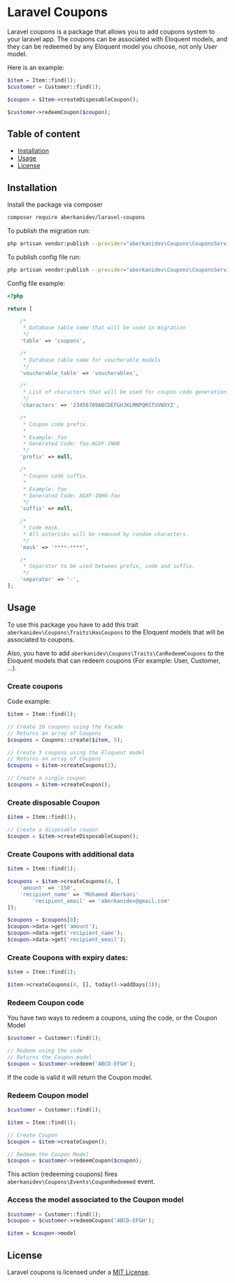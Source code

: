 # Laravel Coupons

Laravel coupons is a package that allows you to add coupons system to your laravel app. The coupons can be associated with Eloquent models, and they can be redeemed by any Eloquent model you choose, not only User model.

Here is an example:

```php
$item = Item::find(1);
$customer = Customer::find(1);

$coupon = $Item->createDisposableCoupon();

$customer->redeemCoupon($coupon);
```

## Table of content

- [Installation](notion://www.notion.so/aberkanimed/Laravel-Coupons-ea13b3f2c1014d94a87356786eb6db72#installation)
- [Usage](notion://www.notion.so/aberkanimed/Laravel-Coupons-ea13b3f2c1014d94a87356786eb6db72#usage)
- [License](notion://www.notion.so/aberkanimed/Laravel-Coupons-ea13b3f2c1014d94a87356786eb6db72#license)

## Installation

Install the package via composer

```bash
composer require aberkanidev/laravel-coupons
```

To publish the migration run:

```bash
php artisan vendor:publish --provider="aberkanidev\Coupons\CouponsServiceProvider" --tag="migrations"
```

To publish config file run:

```bash
php artisan vendor:publish --provider="aberkanidev\Coupons\CouponsServiceProvider" --tag="config"
```

Config file example:

```php
<?php

return [

    /*
     * Database table name that will be used in migration
     */
    'table' => 'coupons',

    /*
     * Database table name for voucherable models
     */
    'voucherable_table' => 'voucherables',

    /*
     * List of characters that will be used for coupon code generation.
     */
    'characters' => '23456789ABCDEFGHJKLMNPQRSTUVWXYZ',

    /*
     * Coupon code prefix.
     *
     * Example: foo
     * Generated Code: foo-AGXF-1NH8
     */
    'prefix' => null,

    /*
     * Coupon code suffix.
     *
     * Example: foo
     * Generated Code: AGXF-1NH8-foo
     */
    'suffix' => null,

    /*
     * Code mask.
     * All asterisks will be removed by random characters.
     */
    'mask' => '****-****',

    /*
     * Separator to be used between prefix, code and suffix.
     */
    'separator' => '-',
];
```

## Usage

To use this package you have to add this trait `aberkanidev\Coupons\Traits\HasCoupons` to the Eloquent models that will be associated to coupons.

Also, you have to add `aberkanidev\Coupons\Traits\CanRedeemCoupons` to the Eloquent models that can redeem coupons (For example: User, Customer, ...).

### Create coupons

Code example:

```php
$item = Item::find(1);

// Create 10 coupons using the Facade
// Returns an array of Coupons
$coupons = Coupons::create($item, 5);

// Create 3 coupons using the Eloquent model
// Returns an array of Coupons
$coupons = $item->createCoupons(2);

// Create a single coupon
$coupons = $item->createCoupon();

```

### Create disposable Coupon

```php
$item = Item::find(1);

// Create a disposable coupon
$coupon = $item->createDisposableCoupon();
```

### Create Coupons with additional data

```php
$item = Item::find(1);

$coupons = $item->createCoupons(4, [
    'amount' => '150',
    'recipient_name' => 'Mohamed Aberkani'
		'recipient_email' => 'aberkanidev@gmail.com'
]);

$coupons = $coupons[0];
$coupon->data->get('amount');
$coupon->data->get('recipient_name');
$coupon->data->get('recipient_email');
```

### Create Coupons with expiry dates:

```php
$item = Item::find(1);

$item->createCoupons(4, [], today()->addDays(3));
```

### Redeem Coupon code

You have two ways to redeem a coupons, using the code, or the Coupon Model

```php
$customer = Customer::find(1);

// Redeem using the code
// Returns the Coupon model
$coupon = $customer->redeem('ABCD-EFGH');
```

If the code is valid it will return the Coupon model.

### Redeem Coupon model

```php
$customer = Customer::find(1);

$item = Item::find(1);

// Create Coupon
$coupon = $item->createCoupon();

// Redeem the Coupon Model
$coupon = $customer->redeemCoupon($coupon);
```

This action (redeeming coupons) fires `aberkanidev\Coupons\Events\CouponRedeemed` event.

### Access the model associated to the Coupon model

```php
$customer = Customer::find(1);
$coupon = $customer->redeemCoupon('ABCD-EFGH');

$item = $coupon->model
```

## License

Laravel coupons is licensed under a [MIT License](https://github.com/aberkanimed/laravel-coupons/blob/master/LICENSE.md).
